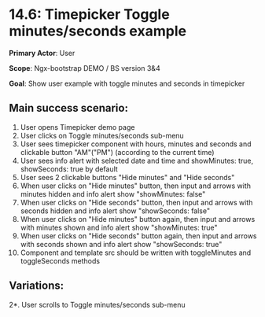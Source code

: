 14.6: Timepicker Toggle minutes/seconds example
===============================================
**Primary Actor**: User

**Scope**: Ngx-bootstrap DEMO / BS version 3&4

**Goal**: Show user example with toggle minutes and seconds in timepicker

Main success scenario:
----------------------
1. User opens Timepicker demo page
2. User clicks on Toggle minutes/seconds sub-menu
3. User sees timepicker component with hours, minutes and seconds and clickable button "AM"("PM") (according to the current time)
4. User sees info alert with selected date and time and showMinutes: true, showSeconds: true by default
5. User sees 2 clickable buttons "Hide minutes" and "Hide seconds"
6. When user clicks on "Hide minutes" button, then input and arrows with minutes hidden and info alert show "showMinutes: false"
7. When user clicks on "Hide seconds" button, then input and arrows with seconds hidden and info alert show "showSeconds: false"
8. When user clicks on "Hide minutes" button again, then input and arrows with minutes shown and info alert show "showMinutes: true"
9. When user clicks on "Hide seconds" button again, then input and arrows with seconds shown and info alert show "showSeconds: true"
10. Component and template src should be written with toggleMinutes and toggleSeconds methods

Variations:
-----------
2*. User scrolls to Toggle minutes/seconds sub-menu
